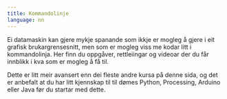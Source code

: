 ```yaml
---
title: Kommandolinje
language: nn
---
```


Ei datamaskin kan gjere mykje spanande som ikkje er mogleg å gjere i eit grafisk
brukargrensesnitt, men som er mogleg viss me kodar litt i kommandolinja. Her
finn du oppgåver, rettleiingar og videoar der du får innblikk i kva som er
mogleg å få til.

Dette er litt meir avansert enn dei fleste andre kursa på denne sida, og det er
anbefalt at du har litt kjennskap til til dømes Python, Processing, Arduino
eller Java før du startar med dette.
